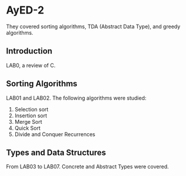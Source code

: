 # AyED-2
They covered sorting algorithms, TDA (Abstract Data Type), and greedy algorithms.

## Introduction
LAB0, a review of C.

## Sorting Algorithms
LAB01 and LAB02.
The following algorithms were studied:
1. Selection sort
2. Insertion sort
3. Merge Sort
4. Quick Sort
5. Divide and Conquer Recurrences

## Types and Data Structures
From LAB03 to LAB07.
Concrete and Abstract Types were covered.
